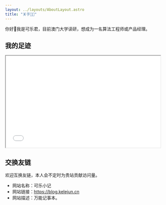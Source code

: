 ```yaml
---
layout: ../layouts/AboutLayout.astro
title: "关于🧑‍💻"
---
```


你好👋我是可乐君，目前澳门大学读研，想成为一名算法工程师或产品经理。

## 我的足迹
<center><iframe scrolling=no style="min-height:300px !important;" src="/maps.html" width="100%"></iframe></center>

## 交换友链

欢迎互换友链，本人会不定时为贵站贡献访问量。
- 网站名称：可乐小记
- 网站链接：https://blog.kelejun.cn
- 网站描述：万能记事本。